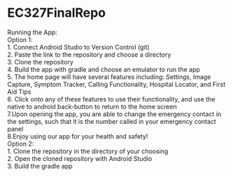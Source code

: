 # EC327FinalRepo

Running the App: <br />
  Option 1: <br />
    1. Connect Android Studio to Version Control (git) <br />
    2. Paste the link to the repository and choose a directory <br />
    3. Clone the repository <br />
    4. Build the app with gradle and choose an emulator to run the app <br />
    5. The home page will have several features including: Settings, Image Capture, Symptom Tracker, Calling Functionality, Hospital Locator, and First Aid Tips<br />
    6. Click onto any of these features to use their functionality, and use the native to android back-button to return to the home screen<br />
    7.Upon opening the app, you are able to change the emergency contact in the settings, such that it is the number called in your emergency contact panel<br />
    8.Enjoy using our app for your health and safety!<br />
   Option 2: <br />
    1. Clone the repository in the directory of your choosing <br />
    2. Open the cloned repository with Android Studio <br />
    3. Build the gradle app <br />
